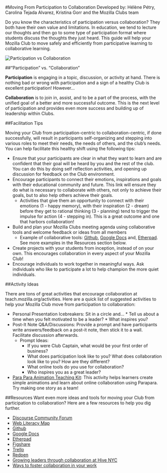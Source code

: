 #Moving From Participation to Collaboration
Developed by: Hélène Pétry, Carolina Tejada Alvarez, Kristina Gorr and the Mozilla Clubs team

Do you know the characteristics of participation versus collaboration? They both have their own value and limitations. In education, we tend to lecture our thoughts and then go to some type of participation format where students discuss the thoughts they just heard. This guide will help your Mozilla Club to move safely and efficiently from participative learning to collaborative learning.

![Participation vs Collaboration](http://i.imgur.com/jNRX3uJ.png)

##“Participation” vs. “Collaboration”

**Participation** is engaging in a topic, discussion, or activity at hand. There is nothing bad or wrong with participation and a sign of a healthy Club is excellent participation! However…

**Collaboration** is to join in, assist, and to be a part of the process, with the unified goal of a better and more successful outcome. This is the next level of participation and provides even more success and building up of leadership within Clubs.

##Facilitation Tips

Moving your Club from participation-centric to collaboration-centric, if done successfully, will result in participants self-organizing and stepping into various roles to meet their needs, the needs of others, and the club’s needs. You can help facilitate this healthy shift using the following tips:
* Ensure that your participants are clear in what they want to learn and are confident that their goal will be heard by you and the rest of the club. You can do this by doing self reflection activities, and opening up discussion for feedback on the Club environment.
* Encourage participants to connect their emotions, inspirations and goals with their educational community and future. This link will ensure they do what is necessary to collaborate with others, not only to achieve their goals, but to also help others achieve their goals.
    * Activities that give them an opportunity to connect with their emotions (1 - happy memory), with their inspiration (2 - dream) before they get to rational thinking (3 - planning) tend to trigger the impulse for action (4 - stepping in). This is a great outcome and one that harbors collaboration!
* Build and plan your Mozilla Clubs meeting agenda using collaborative tools and welcome feedback or ideas from all members
    * Example of collaborative tools: [Github](https://github.com/), [Google Docs](https://www.google.com/docs/about/) and, [Etherpad](http://etherpad.org/). See more examples in the Resources section below.
* Create projects with your students from inception, instead of on your own. This encourages collaboration in every aspect of your Mozilla Club!
* Encourage individuals to work together in meaningful ways. Ask individuals who like to participate a lot to help champion the more quiet individuals. 

##Activity Ideas

There are tons of great activities that encourage collaboration at teach.mozilla.org/activities. Here are a quick list of suggested activities to help your Mozilla Club move from participation to collaboration:
* Personal Presentation Icebreakers: Sit in a circle and...
        * Tell us about a time when you felt motivated to be a leader?
        * What inspires you?
* Post-It Note Q&A/Discussions: Provide a prompt and have participants write answers/feedback on a post-it note, then stick it to a wall. Facilitate discussion afterwards.
    * Prompt Ideas:
        * If you were Club Captain, what would be your first order of business?
        * What does participation look like to you? What does collaboration look like to you? How are they different?
        * What online tools do you use for collaboration?
        * Who inspires you as a great leader?
* [Para Para Animation Teaching Kit](https://karenlouisesmith.makes.org/thimble/para-para-animation-teaching-kit): This activity helps learners create simple animations and learn about online collaboration using Parapara. Try making one story as a team!

##Resources
Want even more ideas and tools for moving your Club from participation to collaboration? Here are a few resources to help you dig further.
* [Discourse Community Forum](https://discourse.webmaker.org/)
* [Web Literacy Map](https://teach.mozilla.org/activities/web-literacy)
* [Github](https://github.com/)
* [Google Docs](https://www.google.com/docs/about/)
* [Etherpad](http://etherpad.org/)
* [Figshare](https://figshare.com/)
* [Trello](https://trello.com/)
* [Redpen](https://redpen.io/projects)
* [Growing leaders through collaboration at Hive NYC](http://hivenyc.org/2015/12/08/growing-leaders/)
* [Ways to foster collaboration in your work](https://www.americanexpress.com/us/small-business/openforum/articles/fostering-collaboration/)

